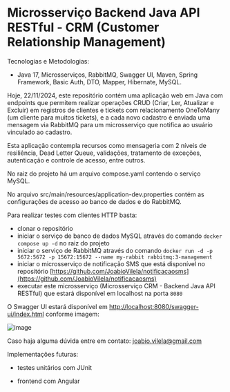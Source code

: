 # Microsserviço Backend Java API RESTful - CRM (Customer Relationship Management)
Tecnologias e Metodologias:

- Java 17, Microsserviços, RabbitMQ, Swagger UI, Maven, Spring Framework, Basic Auth, DTO, Mapper, Hibernate, MySQL.

Hoje, 22/11/2024, este repositório contém uma aplicação web em Java com endpoints que permitem realizar operações CRUD (Criar, Ler, Atualizar e Excluir) em registros de clientes e tickets com relacionamento OneToMany (um cliente para muitos tickets), e a cada novo cadastro é enviada uma mensagem via RabbitMQ para um microsserviço que notifica ao usuário vinculado ao cadastro.

Esta aplicação contempla recursos como mensageria com 2 níveis de resiliência, Dead Letter Queue, validações, tratamento de exceções, autenticação e controle de acesso, entre outros.

No raiz do projeto há um arquivo compose.yaml contendo o serviço MySQL.

No arquivo src/main/resources/application-dev.properties contém as configurações de acesso ao banco de dados e do RabbitMQ.

Para realizar testes com clientes HTTP basta:

- clonar o repositório
- iniciar o serviço de banco de dados MySQL através do comando `docker compose up -d` no raiz do projeto
- iniciar o serviço de RabbitMQ através do comando `docker run -d -p 5672:5672 -p 15672:15672 --name my-rabbit rabbitmq:3-management`
- iniciar o microsserviço de notificação SMS que está disponível no repositório [https://github.com/JoabioVilela/notificacaosms](https://github.com/JoabioVilela/notificacaosms)
- executar este microsserviço (Microsserviço CRM - Backend Java API RESTful) que estará disponível em localhost na porta `8080`

O Swagger UI estará disponível em [http://localhost:8080/swagger-ui/index.html](http://localhost:8080/swagger-ui/index.html) conforme imagem:

![image](https://github.com/user-attachments/assets/9de90841-7058-4853-ae15-c0d96f8faa15)


Caso haja alguma dúvida entre em contato: joabio.vilela@gmail.com

Implementações futuras:

- testes unitários com JUnit

- frontend com Angular
